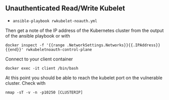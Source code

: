 ## Unauthenticated Read/Write Kubelet


- `ansible-playbook rwkubelet-noauth.yml`

Then get a note of the IP address of the Kubernetes cluster from the output of the ansible playbook or with 

```
docker inspect -f '{{range .NetworkSettings.Networks}}{{.IPAddress}}{{end}}' rwkubeletnoauth-control-plane
```

Connect to your client container

```
docker exec -it client /bin/bash
```

At this point you should be able to reach the kubelet port on the vulnerable cluster.  Check with

```
nmap -sT -v -n -p10250 [CLUSTERIP]
```
